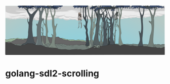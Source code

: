 ![image](https://github.com/stclaird/golang-sdl2-scrolling/blob/master/githeader.png?raw=true)
# golang-sdl2-scrolling
